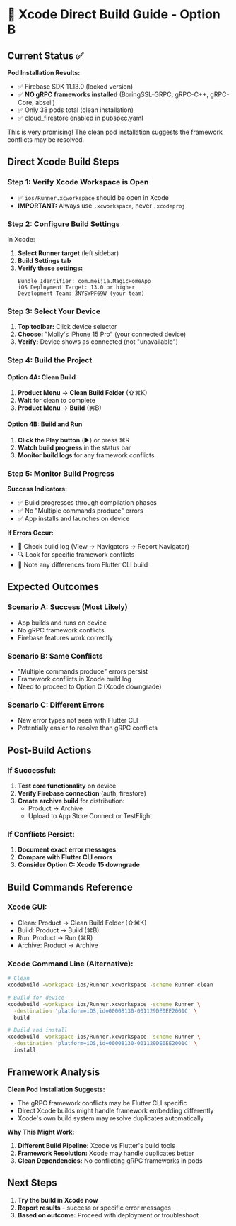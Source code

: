 # 🔧 Xcode Direct Build Guide - Option B

## Current Status ✅

**Pod Installation Results:**
- ✅ Firebase SDK 11.13.0 (locked version)
- ✅ **NO gRPC frameworks installed** (BoringSSL-GRPC, gRPC-C++, gRPC-Core, abseil)
- ✅ Only 38 pods total (clean installation)
- ✅ cloud_firestore enabled in pubspec.yaml

This is very promising! The clean pod installation suggests the framework conflicts may be resolved.

## Direct Xcode Build Steps

### **Step 1: Verify Xcode Workspace is Open**
- ✅ `ios/Runner.xcworkspace` should be open in Xcode
- **IMPORTANT:** Always use `.xcworkspace`, never `.xcodeproj`

### **Step 2: Configure Build Settings**

In Xcode:
1. **Select Runner target** (left sidebar)
2. **Build Settings tab**
3. **Verify these settings:**
   ```
   Bundle Identifier: com.meijia.MagicHomeApp
   iOS Deployment Target: 13.0 or higher
   Development Team: 3NYSWPF69W (your team)
   ```

### **Step 3: Select Your Device**

1. **Top toolbar:** Click device selector
2. **Choose:** "Molly's iPhone 15 Pro" (your connected device)
3. **Verify:** Device shows as connected (not "unavailable")

### **Step 4: Build the Project**

#### **Option 4A: Clean Build**
1. **Product Menu** → **Clean Build Folder** (⇧⌘K)
2. **Wait** for clean to complete
3. **Product Menu** → **Build** (⌘B)

#### **Option 4B: Build and Run**
1. **Click the Play button** (▶️) or press ⌘R
2. **Watch build progress** in the status bar
3. **Monitor build logs** for any framework conflicts

### **Step 5: Monitor Build Progress**

**Success Indicators:**
- ✅ Build progresses through compilation phases
- ✅ No "Multiple commands produce" errors
- ✅ App installs and launches on device

**If Errors Occur:**
- 📱 Check build log (View → Navigators → Report Navigator)
- 🔍 Look for specific framework conflicts
- 📝 Note any differences from Flutter CLI build

## Expected Outcomes

### **Scenario A: Success (Most Likely)**
- App builds and runs on device
- No gRPC framework conflicts
- Firebase features work correctly

### **Scenario B: Same Conflicts**
- "Multiple commands produce" errors persist
- Framework conflicts in Xcode build log
- Need to proceed to Option C (Xcode downgrade)

### **Scenario C: Different Errors**
- New error types not seen with Flutter CLI
- Potentially easier to resolve than gRPC conflicts

## Post-Build Actions

### **If Successful:**
1. **Test core functionality** on device
2. **Verify Firebase connection** (auth, firestore)
3. **Create archive build** for distribution:
   - Product → Archive
   - Upload to App Store Connect or TestFlight

### **If Conflicts Persist:**
1. **Document exact error messages**
2. **Compare with Flutter CLI errors**
3. **Consider Option C: Xcode 15 downgrade**

## Build Commands Reference

### **Xcode GUI:**
- Clean: Product → Clean Build Folder (⇧⌘K)
- Build: Product → Build (⌘B)
- Run: Product → Run (⌘R)
- Archive: Product → Archive

### **Xcode Command Line (Alternative):**
```bash
# Clean
xcodebuild -workspace ios/Runner.xcworkspace -scheme Runner clean

# Build for device
xcodebuild -workspace ios/Runner.xcworkspace -scheme Runner \
  -destination 'platform=iOS,id=00008130-001129DE0EE2001C' \
  build

# Build and install
xcodebuild -workspace ios/Runner.xcworkspace -scheme Runner \
  -destination 'platform=iOS,id=00008130-001129DE0EE2001C' \
  install
```

## Framework Analysis

**Clean Pod Installation Suggests:**
- The gRPC framework conflicts may be Flutter CLI specific
- Direct Xcode builds might handle framework embedding differently
- Xcode's own build system may resolve duplicates automatically

**Why This Might Work:**
1. **Different Build Pipeline:** Xcode vs Flutter's build tools
2. **Framework Resolution:** Xcode may handle duplicates better
3. **Clean Dependencies:** No conflicting gRPC frameworks in pods

## Next Steps

1. **Try the build in Xcode now** 
2. **Report results** - success or specific error messages
3. **Based on outcome:** Proceed with deployment or troubleshoot
